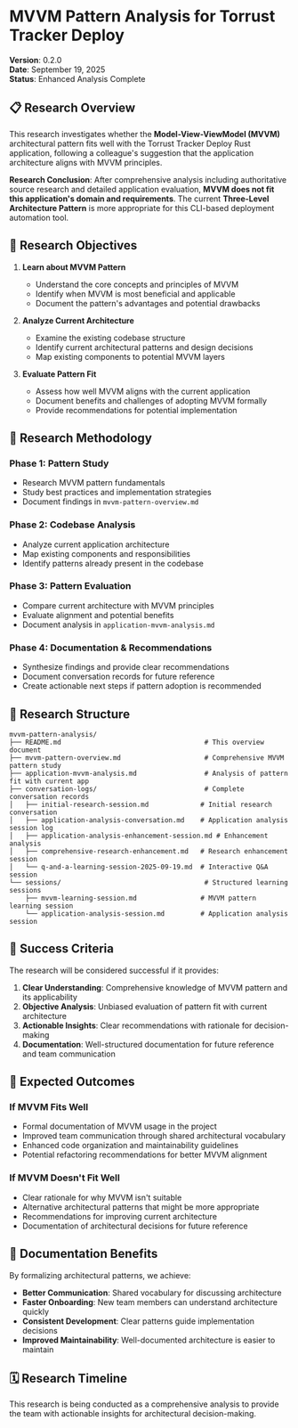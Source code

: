 # MVVM Pattern Analysis for Torrust Tracker Deploy

**Version**: 0.2.0  
**Date**: September 19, 2025  
**Status**: Enhanced Analysis Complete

## 📋 Research Overview

This research investigates whether the **Model-View-ViewModel (MVVM)** architectural pattern fits well with the Torrust Tracker Deploy Rust application, following a colleague's suggestion that the application architecture aligns with MVVM principles.

**Research Conclusion**: After comprehensive analysis including authoritative source research and detailed application evaluation, **MVVM does not fit this application's domain and requirements**. The current **Three-Level Architecture Pattern** is more appropriate for this CLI-based deployment automation tool.

## 🎯 Research Objectives

1. **Learn about MVVM Pattern**

   - Understand the core concepts and principles of MVVM
   - Identify when MVVM is most beneficial and applicable
   - Document the pattern's advantages and potential drawbacks

2. **Analyze Current Architecture**

   - Examine the existing codebase structure
   - Identify current architectural patterns and design decisions
   - Map existing components to potential MVVM layers

3. **Evaluate Pattern Fit**
   - Assess how well MVVM aligns with the current application
   - Document benefits and challenges of adopting MVVM formally
   - Provide recommendations for potential implementation

## 🔬 Research Methodology

### Phase 1: Pattern Study

- Research MVVM pattern fundamentals
- Study best practices and implementation strategies
- Document findings in `mvvm-pattern-overview.md`

### Phase 2: Codebase Analysis

- Analyze current application architecture
- Map existing components and responsibilities
- Identify patterns already present in the codebase

### Phase 3: Pattern Evaluation

- Compare current architecture with MVVM principles
- Evaluate alignment and potential benefits
- Document analysis in `application-mvvm-analysis.md`

### Phase 4: Documentation & Recommendations

- Synthesize findings and provide clear recommendations
- Document conversation records for future reference
- Create actionable next steps if pattern adoption is recommended

## 📁 Research Structure

```text
mvvm-pattern-analysis/
├── README.md                                    # This overview document
├── mvvm-pattern-overview.md                     # Comprehensive MVVM pattern study
├── application-mvvm-analysis.md                 # Analysis of pattern fit with current app
├── conversation-logs/                           # Complete conversation records
│   ├── initial-research-session.md             # Initial research conversation
│   ├── application-analysis-conversation.md    # Application analysis session log
│   ├── application-analysis-enhancement-session.md # Enhancement analysis
│   ├── comprehensive-research-enhancement.md   # Research enhancement session
│   └── q-and-a-learning-session-2025-09-19.md  # Interactive Q&A session
└── sessions/                                    # Structured learning sessions
    ├── mvvm-learning-session.md                # MVVM pattern learning session
    └── application-analysis-session.md         # Application analysis session
```

## 🎯 Success Criteria

The research will be considered successful if it provides:

1. **Clear Understanding**: Comprehensive knowledge of MVVM pattern and its applicability
2. **Objective Analysis**: Unbiased evaluation of pattern fit with current architecture
3. **Actionable Insights**: Clear recommendations with rationale for decision-making
4. **Documentation**: Well-structured documentation for future reference and team communication

## 🚀 Expected Outcomes

### If MVVM Fits Well

- Formal documentation of MVVM usage in the project
- Improved team communication through shared architectural vocabulary
- Enhanced code organization and maintainability guidelines
- Potential refactoring recommendations for better MVVM alignment

### If MVVM Doesn't Fit Well

- Clear rationale for why MVVM isn't suitable
- Alternative architectural patterns that might be more appropriate
- Recommendations for improving current architecture
- Documentation of architectural decisions for future reference

## 📝 Documentation Benefits

By formalizing architectural patterns, we achieve:

- **Better Communication**: Shared vocabulary for discussing architecture
- **Faster Onboarding**: New team members can understand architecture quickly
- **Consistent Development**: Clear patterns guide implementation decisions
- **Improved Maintainability**: Well-documented architecture is easier to maintain

## 🗓️ Research Timeline

This research is being conducted as a comprehensive analysis to provide the team with actionable insights for architectural decision-making.
